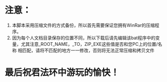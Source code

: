 # 注意：
1. 本脚本采用压缩文件的方式备份，所以首先需要保证您拥有WinRar的压缩程序。
2. 因为每个人文档目录保存的位置不同，所以下载后请先编辑该bat程序中的变量，尤其注意_ROOT_NAME，_TO，ZIP_EXE这些值是否和您PC上的位置/名称 相匹配，请将不匹配的地方一一修改，否则将无法正常压缩和拷贝文件

# 最后祝君法环中游玩的愉快！